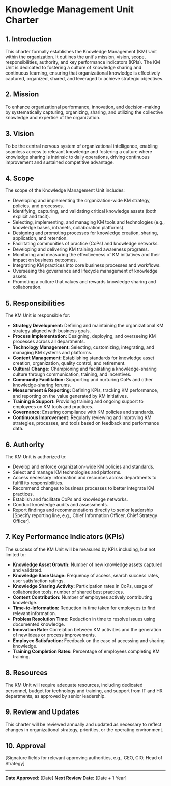 # Knowledge Management Unit Charter

## 1. Introduction

This charter formally establishes the Knowledge Management (KM) Unit within the organization. It outlines the unit's mission, vision, scope, responsibilities, authority, and key performance indicators (KPIs). The KM Unit is dedicated to fostering a culture of knowledge sharing and continuous learning, ensuring that organizational knowledge is effectively captured, organized, shared, and leveraged to achieve strategic objectives.

## 2. Mission

To enhance organizational performance, innovation, and decision-making by systematically capturing, organizing, sharing, and utilizing the collective knowledge and expertise of the organization.

## 3. Vision

To be the central nervous system of organizational intelligence, enabling seamless access to relevant knowledge and fostering a culture where knowledge sharing is intrinsic to daily operations, driving continuous improvement and sustained competitive advantage.

## 4. Scope

The scope of the Knowledge Management Unit includes:
- Developing and implementing the organization-wide KM strategy, policies, and processes.
- Identifying, capturing, and validating critical knowledge assets (both explicit and tacit).
- Selecting, implementing, and managing KM tools and technologies (e.g., knowledge bases, intranets, collaboration platforms).
- Designing and promoting processes for knowledge creation, sharing, application, and retention.
- Facilitating communities of practice (CoPs) and knowledge networks.
- Developing and delivering KM training and awareness programs.
- Monitoring and measuring the effectiveness of KM initiatives and their impact on business outcomes.
- Integrating KM practices into core business processes and workflows.
- Overseeing the governance and lifecycle management of knowledge assets.
- Promoting a culture that values and rewards knowledge sharing and collaboration.

## 5. Responsibilities

The KM Unit is responsible for:
- **Strategy Development:** Defining and maintaining the organizational KM strategy aligned with business goals.
- **Process Implementation:** Designing, deploying, and overseeing KM processes across all departments.
- **Technology Management:** Selecting, customizing, integrating, and managing KM systems and platforms.
- **Content Management:** Establishing standards for knowledge asset creation, organization, quality control, and retirement.
- **Cultural Change:** Championing and facilitating a knowledge-sharing culture through communication, training, and incentives.
- **Community Facilitation:** Supporting and nurturing CoPs and other knowledge-sharing forums.
- **Measurement & Reporting:** Defining KPIs, tracking KM performance, and reporting on the value generated by KM initiatives.
- **Training & Support:** Providing training and ongoing support to employees on KM tools and practices.
- **Governance:** Ensuring compliance with KM policies and standards.
- **Continuous Improvement:** Regularly reviewing and improving KM strategies, processes, and tools based on feedback and performance data.

## 6. Authority

The KM Unit is authorized to:
- Develop and enforce organization-wide KM policies and standards.
- Select and manage KM technologies and platforms.
- Access necessary information and resources across departments to fulfill its responsibilities.
- Recommend changes to business processes to better integrate KM practices.
- Establish and facilitate CoPs and knowledge networks.
- Conduct knowledge audits and assessments.
- Report findings and recommendations directly to senior leadership [Specify reporting line, e.g., Chief Information Officer, Chief Strategy Officer].

## 7. Key Performance Indicators (KPIs)

The success of the KM Unit will be measured by KPIs including, but not limited to:
- **Knowledge Asset Growth:** Number of new knowledge assets captured and validated.
- **Knowledge Base Usage:** Frequency of access, search success rates, user satisfaction ratings.
- **Knowledge Sharing Activity:** Participation rates in CoPs, usage of collaboration tools, number of shared best practices.
- **Content Contribution:** Number of employees actively contributing knowledge.
- **Time-to-Information:** Reduction in time taken for employees to find relevant information.
- **Problem Resolution Time:** Reduction in time to resolve issues using documented knowledge.
- **Innovation Rate:** Correlation between KM activities and the generation of new ideas or process improvements.
- **Employee Satisfaction:** Feedback on the ease of accessing and sharing knowledge.
- **Training Completion Rates:** Percentage of employees completing KM training.

## 8. Resources

The KM Unit will require adequate resources, including dedicated personnel, budget for technology and training, and support from IT and HR departments, as approved by senior leadership.

## 9. Review and Updates

This charter will be reviewed annually and updated as necessary to reflect changes in organizational strategy, priorities, or the operating environment.

## 10. Approval

[Signature fields for relevant approving authorities, e.g., CEO, CIO, Head of Strategy]

---
**Date Approved:** [Date]
**Next Review Date:** [Date + 1 Year]
